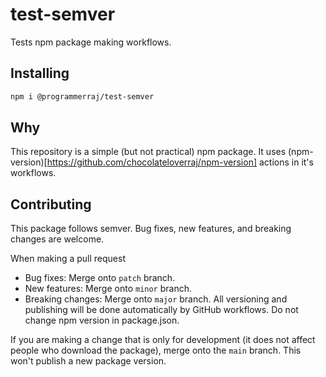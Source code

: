 # test-semver
Tests npm package making workflows.

## Installing
```bash
npm i @programmerraj/test-semver
```

## Why
This repository is a simple (but not practical) npm package. It uses (npm-version)[https://github.com/chocolateloverraj/npm-version] actions in it's workflows.

## Contributing
This package follows semver. Bug fixes, new features, and breaking changes are welcome.

When making a pull request
- Bug fixes: Merge onto `patch` branch.
- New features: Merge onto `minor` branch.
- Breaking changes: Merge onto `major` branch.
All versioning and publishing will be done automatically by GitHub workflows. Do not change npm version in package.json.

If you are making a change that is only for development (it does not affect people who download the package), merge onto the `main` branch. This won't publish a new package version.
